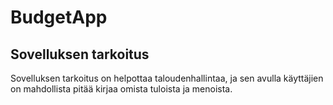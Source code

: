 <h1>BudgetApp</h1>
<h2>Sovelluksen tarkoitus</h2>
  
Sovelluksen tarkoitus on helpottaa taloudenhallintaa, ja sen avulla käyttäjien on mahdollista pitää kirjaa omista tuloista ja menoista.

